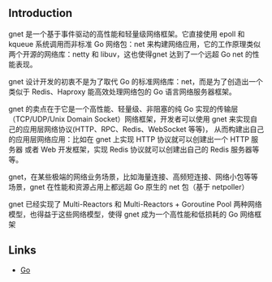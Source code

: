 ## Introduction



gnet 是一个基于事件驱动的高性能和轻量级网络框架。它直接使用 epoll 和 kqueue 系统调用而非标准 Go 网络包：net 来构建网络应用，它的工作原理类似两个开源的网络库：netty 和 libuv，这也使得gnet 达到了一个远超 Go net 的性能表现。

gnet 设计开发的初衷不是为了取代 Go 的标准网络库：net，而是为了创造出一个类似于 Redis、Haproxy 能高效处理网络包的 Go 语言网络服务器框架。

gnet 的卖点在于它是一个高性能、轻量级、非阻塞的纯 Go 实现的传输层（TCP/UDP/Unix Domain Socket）网络框架，开发者可以使用 gnet 来实现自己的应用层网络协议(HTTP、RPC、Redis、WebSocket 等等)，
从而构建出自己的应用层网络应用：比如在 gnet 上实现 HTTP 协议就可以创建出一个 HTTP 服务器 或者 Web 开发框架，实现 Redis 协议就可以创建出自己的 Redis 服务器等等。

gnet，在某些极端的网络业务场景，比如海量连接、高频短连接、网络小包等等场景，gnet 在性能和资源占用上都远超 Go 原生的 net 包（基于 netpoller）

gnet 已经实现了 Multi-Reactors 和 Multi-Reactors + Goroutine Pool 两种网络模型，也得益于这些网络模型，使得 gnet 成为一个高性能和低损耗的 Go 网络框架


## Links

- [Go](/docs/CS/Go/Go.md)